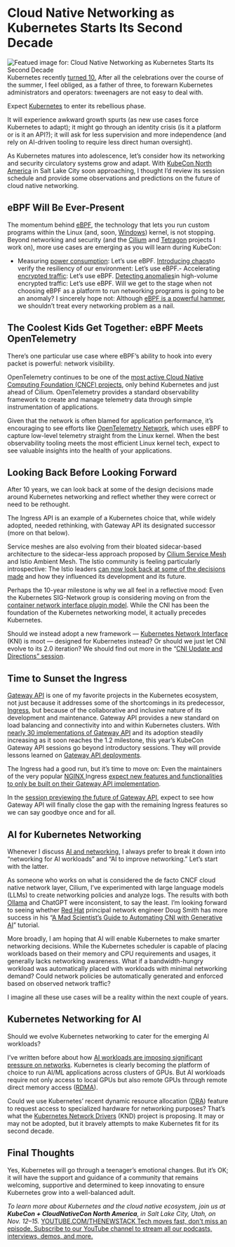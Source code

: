 # Cloud Native Networking as Kubernetes Starts Its Second Decade
![Featued image for: Cloud Native Networking as Kubernetes Starts Its Second Decade](https://cdn.thenewstack.io/media/2024/10/1de4f71f-networking-1024x576.jpg)
Kubernetes recently [turned 10.](https://kubernetes.io/blog/2024/06/06/10-years-of-kubernetes/) After all the celebrations over the course of the summer, I feel obliged, as a father of three, to forewarn Kubernetes administrators and operators: tweenagers are not easy to deal with.

Expect [Kubernetes](https://roadmap.sh/kubernetes) to enter its rebellious phase.

It will experience awkward growth spurts (as new use cases force Kubernetes to adapt); it might go through an identity crisis (is it a platform or is it an API?); it will ask for less supervision and more independence (and rely on AI-driven tooling to require less direct human oversight).

As Kubernetes matures into adolescence, let’s consider how its networking and security circulatory systems grow and adapt. With [KubeCon North America](https://events.linuxfoundation.org/kubecon-cloudnativecon-north-america/) in Salt Lake City soon approaching, I thought I’d review its session schedule and provide some observations and predictions on the future of cloud native networking.

## eBPF Will Be Ever-Present
The momentum behind [eBPF](https://ebpf.io/), the technology that lets you run custom programs within the Linux (and, soon, [Windows](https://thenewstack.io/ebpf-is-coming-for-windows/?utm_source=tldrdevops)) kernel, is not stopping. Beyond networking and security (and the [Cilium](https://cilium.io/) and [Tetragon](https://tetragon.io/) projects I work on), more use cases are emerging as you will learn during KubeCon:

- Measuring
[power consumption](https://sched.co/1iW8V): Let’s use eBPF. [Introducing chaos](https://youtu.be/_5Zabryx0nE?si=KhGFMmeay9LtoJ_-)to verify the resiliency of our environment: Let’s use eBPF.- Accelerating
[encrypted traffic](https://sched.co/1i7lP): Let’s use eBPF. [Detecting anomalies](https://sched.co/1i7ms)in high-volume encrypted traffic: Let’s use eBPF.
Will we get to the stage when not choosing eBPF as a platform to run networking programs is going to be an anomaly? I sincerely hope not: Although [eBPF is a powerful hammer](https://thenewstack.io/ebpf-security-power-and-shortfalls/), we shouldn’t treat every networking problem as a nail.

## The Coolest Kids Get Together: eBPF Meets OpenTelemetry
There’s one particular use case where eBPF’s ability to hook into every packet is powerful: network visibility.

OpenTelemetry continues to be one of the [most active Cloud Native Computing Foundation (CNCF) projects](https://www.cncf.io/reports/opentelemetry-project-journey-report/), only behind Kubernetes and just ahead of Cilium. OpenTelemetry provides a standard observability framework to create and manage telemetry data through simple instrumentation of applications.

Given that the network is often blamed for application performance, it’s encouraging to see efforts like [OpenTelemetry Network](https://sched.co/1how7), which uses eBPF to capture low-level telemetry straight from the Linux kernel. When the best observability tooling meets the most efficient Linux kernel tech, expect to see valuable insights into the health of your applications.

## Looking Back Before Looking Forward
After 10 years, we can look back at some of the design decisions made around Kubernetes networking and reflect whether they were correct or need to be rethought.

The Ingress API is an example of a Kubernetes choice that, while widely adopted, needed rethinking, with Gateway API its designated successor (more on that below).

Service meshes are also evolving from their bloated sidecar-based architecture to the sidecar-less approach proposed by [Cilium Service Mesh](https://isovalent.com/blog/post/cilium-service-mesh/) and Istio Ambient Mesh. The Istio community is feeling particularly introspective: The Istio leaders [can now look back at some of the decisions made](https://sched.co/1i7nP) and how they influenced its development and its future.

Perhaps the 10-year milestone is why we all feel in a reflective mood: Even the Kubernetes SIG-Network group is considering moving on from the [container network interface plugin model](https://kubernetes.io/docs/concepts/extend-kubernetes/compute-storage-net/network-plugins/). While the CNI has been the foundation of the Kubernetes networking model, it actually precedes Kubernetes.

Should we instead adopt a new framework — [Kubernetes Network Interface](https://github.com/kubernetes/enhancements/issues/4410) (KNI) is moot — designed for Kubernetes instead? Or should we just let CNI evolve to its 2.0 iteration? We should find out more in the “[CNI Update and Directions” session](https://sched.co/1how8).

## Time to Sunset the Ingress
[Gateway API](https://gateway-api.sigs.k8s.io/) is one of my favorite projects in the Kubernetes ecosystem, not just because it addresses some of the shortcomings in its predecessor, [Ingress](https://kubernetes.io/docs/concepts/services-networking/ingress/), but because of the collaborative and inclusive nature of its development and maintenance.
Gateway API provides a new standard on load balancing and connectivity into and within Kubernetes clusters. With [nearly 30 implementations of Gateway API](https://gateway-api.sigs.k8s.io/implementations/) and its adoption steadily increasing as it soon reaches the 1.2 milestone, this year’s KubeCon Gateway API sessions go beyond introductory sessions. They will provide lessons learned on [Gateway API deployments](https://thenewstack.io/multicluster-deployment-strategies-with-the-kubernetes-gateway-api/).

The Ingress had a good run, but it’s time to move on: Even the maintainers of the very popular [NGINX ](https://www.nginx.com?utm_content=inline+mention)Ingress [expect new features and functionalities to only be built on their Gateway API implementation](https://sched.co/1hoxW).

In the [session previewing the future of Gateway API](https://sched.co/1hoxF), expect to see how Gateway API will finally close the gap with the remaining Ingress features so we can say goodbye once and for all.

## AI for Kubernetes Networking
Whenever I discuss [AI and networking](https://www.youtube.com/watch?v=mUbeiDF2B4k), I always prefer to break it down into “networking for AI workloads” and “AI to improve networking.” Let’s start with the latter.

As someone who works on what is considered the de facto CNCF cloud native network layer, Cilium, I’ve experimented with large language models (LLMs) to create networking policies and analyze logs. The results with both [Ollama](https://ollama.com/) and ChatGPT were inconsistent, to say the least. I’m looking forward to seeing whether [Red Hat](https://www.openshift.com/try?utm_content=inline+mention) principal network engineer Doug Smith has more success in his “[A Mad Scientist’s Guide to Automating CNI with Generative AI](https://sched.co/1i7kI)” tutorial.

More broadly, I am hoping that AI will enable Kubernetes to make smarter networking decisions. While the Kubernetes scheduler is capable of placing workloads based on their memory and CPU requirements and usages, it generally lacks networking awareness. What if a bandwidth-hungry workload was automatically placed with workloads with minimal networking demand? Could network policies be automatically generated and enforced based on observed network traffic?

I imagine all these use cases will be a reality within the next couple of years.

## Kubernetes Networking for AI
Should we evolve Kubernetes networking to cater for the emerging AI workloads?

I’ve written before about how [AI workloads are imposing significant pressure on networks](https://isovalent.com/blog/post/cilium-the-network-and-security-platform-for-the-cloud-native-ai-era/). Kubernetes is clearly becoming the platform of choice to run AI/ML applications across clusters of GPUs. But AI workloads require not only access to local GPUs but also remote GPUs through remote direct memory access ([RDMA](https://en.wikipedia.org/wiki/Remote_direct_memory_access#:~:text=In%20computing%2C%20remote%20direct%20memory,in%20massively%20parallel%20computer%20clusters.)).

Could we use Kubernetes’ recent dynamic resource allocation ([DRA](https://kubernetes.io/docs/concepts/scheduling-eviction/dynamic-resource-allocation/)) feature to request access to specialized hardware for networking purposes? That’s what the [Kubernetes Network Drivers](https://github.com/aojea/kubernetes-network-driver) (KND) project is proposing. It may or may not be adopted, but it bravely attempts to make Kubernetes fit for its second decade.

## Final Thoughts
Yes, Kubernetes will go through a teenager’s emotional changes. But it’s OK; it will have the support and guidance of a community that remains welcoming, supportive and determined to keep innovating to ensure Kubernetes grow into a well-balanced adult.

*To learn more about Kubernetes and the cloud native ecosystem, join us at **KubeCon + CloudNativeCon North America**, in Salt Lake City, Utah, on Nov. 12–15.*
[
YOUTUBE.COM/THENEWSTACK
Tech moves fast, don't miss an episode. Subscribe to our YouTube
channel to stream all our podcasts, interviews, demos, and more.
](https://youtube.com/thenewstack?sub_confirmation=1)